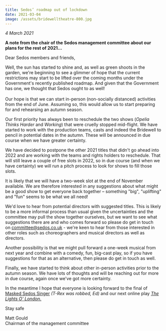 ```yaml
---
title: Sedos’ roadmap out of lockdown
date: 2021-03-04
image: /assets/bridewelltheatre-800.jpg
---
```

*4 March 2021*

**A note from the chair of the Sedos management committee about our plans for the rest of 2021…**

Dear Sedos members and friends,

Well, the sun has started to shine and, as well as green shoots in the garden, we're beginning to see a glimmer of hope that the current restrictions may start to be lifted over the coming months under the Government's recently published roadmap. And given that the Government has one, we thought that Sedos ought to as well! \
\
Our hope is that we can start in-person (non-socially distanced) activities from the end of June. Assuming so, this would allow us to start preparing for and rehearsing an autumn season.  

Our first priority has always been to reschedule the two shows (*Opelia Thinks Harder* and *Working*) that were cruelly stopped mid-flight. We have started to work with the production teams, casts and indeed the Bridewell to pencil in potential dates in the autumn. These will be announced in due course when we have greater certainty.  

We have decided to postpone the other 2021 titles that didn't go ahead into 2022 and are working with the teams and rights holders to reschedule. That will still leave a couple of free slots in 2022, so in due course (and when we have certainty) we will run a pitch process to look for shows to fill those slots.

It is likely that we will have a two-week slot at the end of November available. We are therefore interested in any suggestions about what might be a good show to get everyone back together – something "big", "uplifting" and "fun" seems to be what we all need! 

We'd love to hear from potential directors with suggested titles. This is likely to be a more informal process than usual given the uncertainties and the committee may pull the show together ourselves, but we want to see what suggestions there are and who comes forward so please do get in touch on [committee@sedos.co.uk](mailto:committee@sedos.co.uk) - we're keen to hear from those interested in other roles such as choreographers and musical directors as well as directors. [](mailto:committee@sedos.co.uk)

Another possibility is that we might pull forward a one-week musical from next year and combine with a comedy, fun, big-cast play, so if you have suggestions for that as an alternative, then please do get in touch as well.

Finally, we have started to think about other in-person activities prior to the autumn season. We have lots of thoughts and will be reaching out for more in due course, again once we've got more certainty. 

In the meantime I hope that everyone is looking forward to the final of [Masked Sedos Singer](https://sedos.co.uk/shows/2021-masked-sedos-singer) *(T-Rex was robbed, Ed)* and our next online play *[The Lights O' London.](https://sedos.co.uk/news/2021-03-04-the-lights-o-london-cast-revealed)*

Stay safe

Matt Gould\
Chairman of the management committee